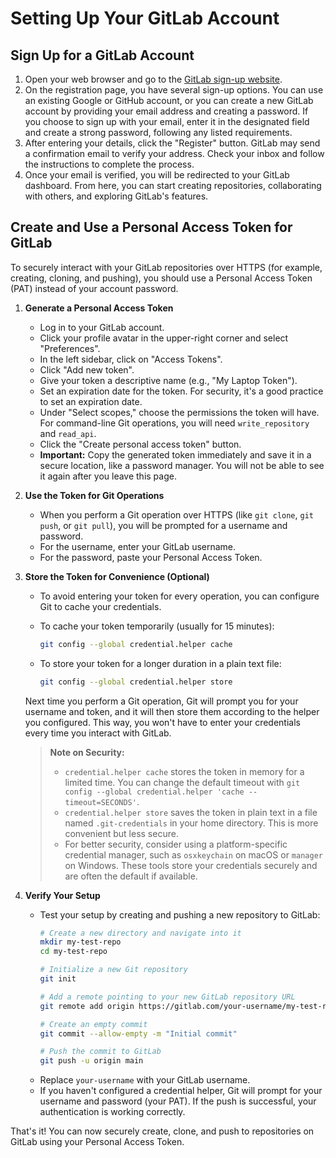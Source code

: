 # Setting Up Your GitLab Account

## Sign Up for a GitLab Account

1. Open your web browser and go to the [GitLab sign-up website](https://gitlab.com/users/sign_up).
2. On the registration page, you have several sign-up options. You can use an existing Google or GitHub account, or you can create a new GitLab account by providing your email address and creating a password. If you choose to sign up with your email, enter it in the designated field and create a strong password, following any listed requirements.
3. After entering your details, click the "Register" button. GitLab may send a confirmation email to verify your address. Check your inbox and follow the instructions to complete the process.
4. Once your email is verified, you will be redirected to your GitLab dashboard. From here, you can start creating repositories, collaborating with others, and exploring GitLab's features.

## Create and Use a Personal Access Token for GitLab

To securely interact with your GitLab repositories over HTTPS (for example, creating, cloning, and pushing), you should use a Personal Access Token (PAT) instead of your account password.

1. **Generate a Personal Access Token**
   - Log in to your GitLab account.
   - Click your profile avatar in the upper-right corner and select "Preferences".
   - In the left sidebar, click on "Access Tokens".
   - Click "Add new token".
   - Give your token a descriptive name (e.g., "My Laptop Token").
   - Set an expiration date for the token. For security, it's a good practice to set an expiration date.
   - Under "Select scopes," choose the permissions the token will have. For command-line Git operations, you will need `write_repository` and `read_api`.
   - Click the "Create personal access token" button.
   - **Important:** Copy the generated token immediately and save it in a secure location, like a password manager. You will not be able to see it again after you leave this page.

2. **Use the Token for Git Operations**
   - When you perform a Git operation over HTTPS (like `git clone`, `git push`, or `git pull`), you will be prompted for a username and password.
   - For the username, enter your GitLab username.
   - For the password, paste your Personal Access Token.

3. **Store the Token for Convenience (Optional)**
   - To avoid entering your token for every operation, you can configure Git to cache your credentials.

   - To cache your token temporarily (usually for 15 minutes):
     ```bash
     git config --global credential.helper cache
     ```
   - To store your token for a longer duration in a plain text file:
     ```bash
     git config --global credential.helper store
     ```

   Next time you perform a Git operation, Git will prompt you for your username and token, and it will then store them according to the helper you configured. This way, you won't have to enter your credentials every time you interact with GitLab.

   > **Note on Security:**
   > - `credential.helper cache` stores the token in memory for a limited time. You can change the default timeout with `git config --global credential.helper 'cache --timeout=SECONDS'`.
   > - `credential.helper store` saves the token in plain text in a file named `.git-credentials` in your home directory. This is more convenient but less secure.
   > - For better security, consider using a platform-specific credential manager, such as `osxkeychain` on macOS or `manager` on Windows. These tools store your credentials securely and are often the default if available.

4. **Verify Your Setup**
   - Test your setup by creating and pushing a new repository to GitLab:
     ```bash
     # Create a new directory and navigate into it
     mkdir my-test-repo
     cd my-test-repo

     # Initialize a new Git repository
     git init

     # Add a remote pointing to your new GitLab repository URL
     git remote add origin https://gitlab.com/your-username/my-test-repo.git

     # Create an empty commit
     git commit --allow-empty -m "Initial commit"

     # Push the commit to GitLab
     git push -u origin main
     ```
   - Replace `your-username` with your GitLab username.
   - If you haven't configured a credential helper, Git will prompt for your username and password (your PAT). If the push is successful, your authentication is working correctly.

That's it! You can now securely create, clone, and push to repositories on GitLab using your Personal Access Token.